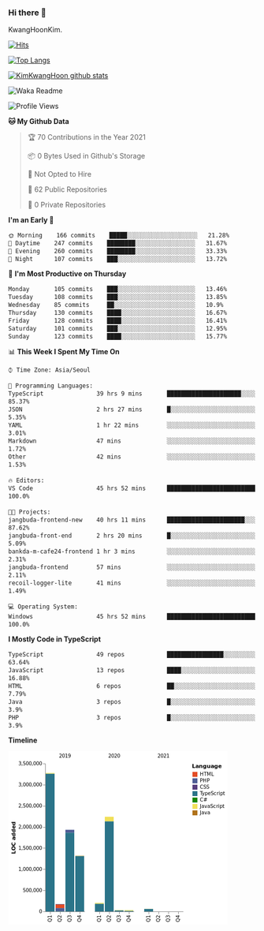 ### Hi there 👋

KwangHoonKim.

[![Hits](https://hits.seeyoufarm.com/api/count/incr/badge.svg?url=https%3A%2F%2Fgithub.com%2Frhkdgns95)](https://hits.seeyoufarm.com)  

[![Top Langs](https://github-readme-stats.vercel.app/api/top-langs/?username=rhkdgns95&layout=compact)](https://github.com/anuraghazra/github-readme-stats)   

[![KimKwangHoon github stats](https://github-readme-stats.vercel.app/api?username=rhkdgns95&show_icons=true)](https://github.com/anuraghazra/github-readme-stats)  


<!--
**rhkdgns95/rhkdgns95** is a ✨ _special_ ✨ repository because its `README.md` (this file) appears on your GitHub profile.

Here are some ideas to get you started:

- 🔭 I’m currently working on ...
- 🌱 I’m currently learning ...
- 👯 I’m looking to collaborate on ...
- 🤔 I’m looking for help with ...
- 💬 Ask me about ...
- 📫 How to reach me: ...
- 😄 Pronouns: ...
- ⚡ Fun fact: ...
-->



![Waka Readme](https://github.com/rhkdgns95/rhkdgns95/workflows/Waka%20Readme/badge.svg)
<!--START_SECTION:waka-->
![Profile Views](http://img.shields.io/badge/Profile%20Views-3-blue)

**🐱 My Github Data** 

> 🏆 70 Contributions in the Year 2021
 > 
> 📦 0 Bytes Used in Github's Storage 
 > 
> 🚫 Not Opted to Hire
 > 
> 📜 62 Public Repositories 
 > 
> 🔑 0 Private Repositories  
 > 
**I'm an Early 🐤** 

```text
🌞 Morning    166 commits    █████░░░░░░░░░░░░░░░░░░░░   21.28% 
🌆 Daytime    247 commits    ████████░░░░░░░░░░░░░░░░░   31.67% 
🌃 Evening    260 commits    ████████░░░░░░░░░░░░░░░░░   33.33% 
🌙 Night      107 commits    ███░░░░░░░░░░░░░░░░░░░░░░   13.72%

```
📅 **I'm Most Productive on Thursday** 

```text
Monday       105 commits    ███░░░░░░░░░░░░░░░░░░░░░░   13.46% 
Tuesday      108 commits    ███░░░░░░░░░░░░░░░░░░░░░░   13.85% 
Wednesday    85 commits     ██░░░░░░░░░░░░░░░░░░░░░░░   10.9% 
Thursday     130 commits    ████░░░░░░░░░░░░░░░░░░░░░   16.67% 
Friday       128 commits    ████░░░░░░░░░░░░░░░░░░░░░   16.41% 
Saturday     101 commits    ███░░░░░░░░░░░░░░░░░░░░░░   12.95% 
Sunday       123 commits    ████░░░░░░░░░░░░░░░░░░░░░   15.77%

```


📊 **This Week I Spent My Time On** 

```text
⌚︎ Time Zone: Asia/Seoul

💬 Programming Languages: 
TypeScript               39 hrs 9 mins       █████████████████████░░░░   85.37% 
JSON                     2 hrs 27 mins       █░░░░░░░░░░░░░░░░░░░░░░░░   5.35% 
YAML                     1 hr 22 mins        ░░░░░░░░░░░░░░░░░░░░░░░░░   3.01% 
Markdown                 47 mins             ░░░░░░░░░░░░░░░░░░░░░░░░░   1.72% 
Other                    42 mins             ░░░░░░░░░░░░░░░░░░░░░░░░░   1.53%

🔥 Editors: 
VS Code                  45 hrs 52 mins      █████████████████████████   100.0%

🐱‍💻 Projects: 
jangbuda-frontend-new    40 hrs 11 mins      ██████████████████████░░░   87.62% 
jangbuda-front-end       2 hrs 20 mins       █░░░░░░░░░░░░░░░░░░░░░░░░   5.09% 
bankda-m-cafe24-frontend 1 hr 3 mins         ░░░░░░░░░░░░░░░░░░░░░░░░░   2.31% 
jangbuda-frontend        57 mins             ░░░░░░░░░░░░░░░░░░░░░░░░░   2.11% 
recoil-logger-lite       41 mins             ░░░░░░░░░░░░░░░░░░░░░░░░░   1.49%

💻 Operating System: 
Windows                  45 hrs 52 mins      █████████████████████████   100.0%

```

**I Mostly Code in TypeScript** 

```text
TypeScript               49 repos            ████████████████░░░░░░░░░   63.64% 
JavaScript               13 repos            ████░░░░░░░░░░░░░░░░░░░░░   16.88% 
HTML                     6 repos             ██░░░░░░░░░░░░░░░░░░░░░░░   7.79% 
Java                     3 repos             █░░░░░░░░░░░░░░░░░░░░░░░░   3.9% 
PHP                      3 repos             █░░░░░░░░░░░░░░░░░░░░░░░░   3.9%

```


**Timeline**

![Chart not found](https://raw.githubusercontent.com/rhkdgns95/rhkdgns95/master/charts/bar_graph.png) 


<!--END_SECTION:waka-->
